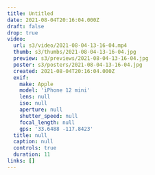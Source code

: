 ```yaml
---
title: Untitled
date: 2021-08-04T20:16:04.000Z
draft: false
drop: true
video:
  url: s3/video/2021-08-04-13-16-04.mp4
  thumb: s3/thumbs/2021-08-04-13-16-04.jpg
  preview: s3/previews/2021-08-04-13-16-04.jpg
  poster: s3/posters/2021-08-04-13-16-04.jpg
  created: 2021-08-04T20:16:04.000Z
  exif:
    make: Apple
    model: 'iPhone 12 mini'
    lens: null
    iso: null
    aperture: null
    shutter_speed: null
    focal_length: null
    gps: '33.6488 -117.8423'
  title: null
  caption: null
  controls: true
  duration: 11
links: []
---
```

